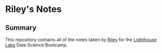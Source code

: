 # Riley's Notes

## Summary

This repository contains all of the notes taken by [Riley](https://github.com/rileyjfournier) for the [Lighthouse Labs](https://www.lighthouselabs.ca/) Data Science Bootcamp.